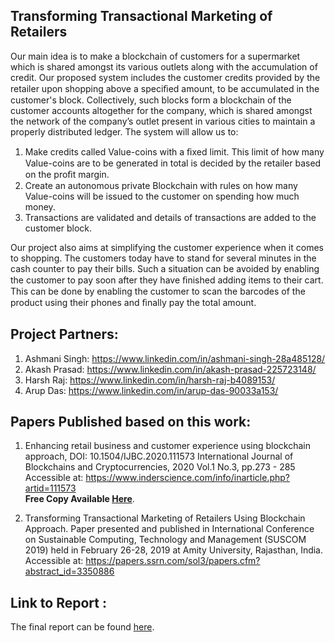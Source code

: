 Transforming Transactional Marketing of Retailers
-----------------------------------------------------
Our main idea is to make a blockchain of customers for a supermarket which is shared amongst its various outlets along with the accumulation of credit. Our proposed system includes the customer credits provided by the retailer upon shopping above a speciﬁed amount, to be accumulated in the customer's block. Collectively, such blocks form a blockchain of the customer accounts altogether for the company, which is shared amongst the network of the company’s outlet present in various cities to maintain a properly distributed ledger. The system will allow us to:
1. Make credits called Value-coins with a ﬁxed limit. This limit of how many Value-coins are to be generated in total is decided by the retailer based on the proﬁt margin.
2. Create an autonomous private Blockchain with rules on how many Value-coins will be issued to the customer on spending how much money.
3. Transactions are validated and details of transactions are added to the customer block.

Our project also aims at simplifying the customer experience when it comes to shopping. The customers today have to stand for several minutes in the cash counter to pay their bills. Such a situation can be avoided by enabling the customer to pay soon after they have ﬁnished adding items to their cart. This can be done by enabling the customer to scan the barcodes of the product using their phones and ﬁnally pay the total amount.

Project Partners:
-----------------------
1. Ashmani Singh: https://www.linkedin.com/in/ashmani-singh-28a485128/
2. Akash Prasad: https://www.linkedin.com/in/akash-prasad-225723148/
3. Harsh Raj: https://www.linkedin.com/in/harsh-raj-b4089153/
4. Arup Das: https://www.linkedin.com/in/arup-das-90033a153/

Papers Published based on this work:
------------------------------------------
1. Enhancing retail business and customer experience using blockchain approach, DOI: 10.1504/IJBC.2020.111573
   International Journal of Blockchains and Cryptocurrencies, 2020 Vol.1 No.3, pp.273 - 285
   Accessible at: https://www.inderscience.com/info/inarticle.php?artid=111573 </br>
   **Free Copy Available [Here](https://github.com/ArupDas15/MajorProject/blob/62e3f10f66a53f9acab629c4747a777010265c8f/Enhancing%20Retail%20business%20and%20customer%20experience%20using%20blockchain%20approach.pdf)**.
 
2. Transforming Transactional Marketing of Retailers Using Blockchain Approach.
   Paper presented and published in International Conference on Sustainable Computing, Technology and Management (SUSCOM 2019) held in February 26-28, 2019 at Amity University, Rajasthan, India.
   Accessible at: https://papers.ssrn.com/sol3/papers.cfm?abstract_id=3350886
   
Link to Report : 
-----------------
The final report can be found [here](https://github.com/ArupDas15/MajorProject/blob/8e7f5ce665621c8bfdc02bcda6e9cb0dbbbf577c/report.pdf).

